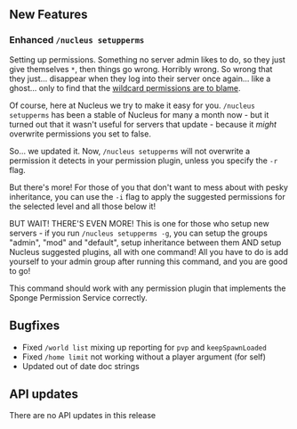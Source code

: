 ## New Features

### Enhanced `/nucleus setupperms`

Setting up permissions. Something no server admin likes to do, so they just give themselves `*`, then things go wrong. Horribly wrong. So wrong 
that they just... disappear when they log into their server once again... like a ghost... only to find that the [wildcard permissions are to blame](https://ore.spongepowered.org/Nucleus/Nucleus/pages/The-Permissions-Wildcard-(And-Why-You-Shouldn't-Use-It)).

Of course, here at Nucleus we try to make it easy for you. `/nucleus setupperms` has been a stable of Nucleus for many a month now - but it turned 
out that it wasn't useful for servers that update - because it _might_ overwrite permissions you set to false.

So... we updated it. Now, `/nucleus setupperms` will not overwrite a permission it detects in your permission plugin, unless you specify the `-r` 
flag. 

But there's more! For those of you that don't want to mess about with pesky inheritance, you can use the `-i` flag to apply the suggested 
permissions for the selected level and all those below it!

BUT WAIT! THERE'S EVEN MORE! This is one for those who setup new servers - if you run `/nucleus setupperms -g`, you can setup the groups "admin", "mod" 
and "default", setup inheritance between them AND setup Nucleus suggested plugins, all with one command! All you have to do is add yourself to your 
admin group after running this command, and you are good to go!
 
This command should work with any permission plugin that implements the Sponge Permission Service correctly. 

## Bugfixes

* Fixed `/world list` mixing up reporting for `pvp` and `keepSpawnLoaded`
* Fixed `/home limit` not working without a player argument (for self)
* Updated out of date doc strings

## API updates

There are no API updates in this release